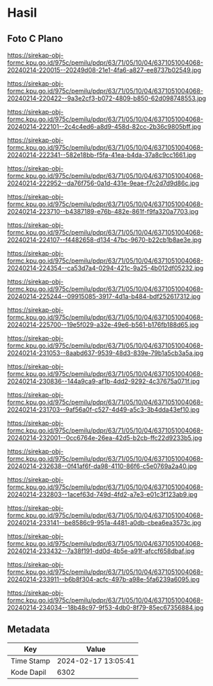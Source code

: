 # Hasil

## Foto C Plano

https://sirekap-obj-formc.kpu.go.id/975c/pemilu/pdpr/63/71/05/10/04/6371051004068-20240214-220015--20249d08-21e1-4fa6-a827-ee8737b02549.jpg

https://sirekap-obj-formc.kpu.go.id/975c/pemilu/pdpr/63/71/05/10/04/6371051004068-20240214-220422--9a3e2cf3-b072-4809-b850-62d098748553.jpg

https://sirekap-obj-formc.kpu.go.id/975c/pemilu/pdpr/63/71/05/10/04/6371051004068-20240214-222101--2c4c4ed6-a8d9-458d-82cc-2b36c9805bff.jpg

https://sirekap-obj-formc.kpu.go.id/975c/pemilu/pdpr/63/71/05/10/04/6371051004068-20240214-222341--582e18bb-f5fa-41ea-b4da-37a8c9cc1661.jpg

https://sirekap-obj-formc.kpu.go.id/975c/pemilu/pdpr/63/71/05/10/04/6371051004068-20240214-222952--da76f756-0a1d-431e-9eae-f7c2d7d9d86c.jpg

https://sirekap-obj-formc.kpu.go.id/975c/pemilu/pdpr/63/71/05/10/04/6371051004068-20240214-223710--b4387189-e76b-482e-861f-f9fa320a7703.jpg

https://sirekap-obj-formc.kpu.go.id/975c/pemilu/pdpr/63/71/05/10/04/6371051004068-20240214-224107--f4482658-d134-47bc-9670-b22cb1b8ae3e.jpg

https://sirekap-obj-formc.kpu.go.id/975c/pemilu/pdpr/63/71/05/10/04/6371051004068-20240214-224354--ca53d7a4-0294-421c-9a25-4b012df05232.jpg

https://sirekap-obj-formc.kpu.go.id/975c/pemilu/pdpr/63/71/05/10/04/6371051004068-20240214-225244--09915085-3917-4d1a-b484-bdf252617312.jpg

https://sirekap-obj-formc.kpu.go.id/975c/pemilu/pdpr/63/71/05/10/04/6371051004068-20240214-225700--19e5f029-a32e-49e6-b561-b176fb188d65.jpg

https://sirekap-obj-formc.kpu.go.id/975c/pemilu/pdpr/63/71/05/10/04/6371051004068-20240214-231053--8aabd637-9539-48d3-839e-79b1a5cb3a5a.jpg

https://sirekap-obj-formc.kpu.go.id/975c/pemilu/pdpr/63/71/05/10/04/6371051004068-20240214-230836--144a9ca9-af1b-4dd2-9292-4c37675a071f.jpg

https://sirekap-obj-formc.kpu.go.id/975c/pemilu/pdpr/63/71/05/10/04/6371051004068-20240214-231703--9af56a0f-c527-4d49-a5c3-3b4dda43ef10.jpg

https://sirekap-obj-formc.kpu.go.id/975c/pemilu/pdpr/63/71/05/10/04/6371051004068-20240214-232001--0cc6764e-26ea-42d5-b2cb-ffc22d9233b5.jpg

https://sirekap-obj-formc.kpu.go.id/975c/pemilu/pdpr/63/71/05/10/04/6371051004068-20240214-232638--0f41af6f-da98-4110-86f6-c5e0769a2a40.jpg

https://sirekap-obj-formc.kpu.go.id/975c/pemilu/pdpr/63/71/05/10/04/6371051004068-20240214-232803--1acef63d-749d-4fd2-a7e3-e01c3f123ab9.jpg

https://sirekap-obj-formc.kpu.go.id/975c/pemilu/pdpr/63/71/05/10/04/6371051004068-20240214-233141--be8586c9-951a-4481-a0db-cbea6ea3573c.jpg

https://sirekap-obj-formc.kpu.go.id/975c/pemilu/pdpr/63/71/05/10/04/6371051004068-20240214-233432--7a38f191-dd0d-4b5e-a91f-afccf658dbaf.jpg

https://sirekap-obj-formc.kpu.go.id/975c/pemilu/pdpr/63/71/05/10/04/6371051004068-20240214-233911--b6b8f304-acfc-497b-a98e-5fa6239a6095.jpg

https://sirekap-obj-formc.kpu.go.id/975c/pemilu/pdpr/63/71/05/10/04/6371051004068-20240214-234034--18b48c97-9f53-4db0-8f79-85ec67356884.jpg


## Metadata

| Key        | Value               |
| ---------- | ------------------- |
| Time Stamp | 2024-02-17 13:05:41 |
| Kode Dapil | 6302                |



